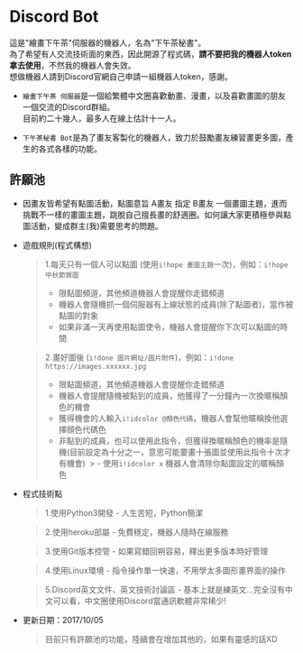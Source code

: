# Discord Bot
這是"繪畫下午茶"伺服器的機器人，名為"下午茶秘書"。
<br>為了希望有人交流技術面的東西，因此開源了程式碼，**請不要把我的機器人token拿去使用**，不然我的機器人會失效。
<br>想做機器人請到Discord官網自己申請一組機器人token，感謝。

- ``繪畫下午茶 伺服器``是一個給繁體中文圈喜歡動畫、漫畫，以及喜歡畫圖的朋友一個交流的Discord群組。
  <br>目前約二十幾人，最多人在線上估計十一人。
  
- ``下午茶秘書 Bot``是為了畫友客製化的機器人，致力於鼓勵畫友練習畫更多圖，產生的各式各樣的功能。
  
  
## 許願池
- 因畫友皆希望有點圖活動，點圖意旨 A畫友 指定 B畫友 一個畫圖主題，進而挑戰不一樣的畫圖主題，跳脫自己擅長畫的舒適圈。如何讓大家更積極參與點圖活動，變成群主(我)需要思考的問題。

- 遊戲規則(程式構想)
  > 1.每天只有一個人可以點圖 (使用``i!hope 畫圖主題``一次)，例如：``i!hope 中秋節賀圖``
  >  - 限點圖頻道，其他頻道機器人會提醒你走錯頻道
  >  - 機器人會隨機抓一個伺服器有上線狀態的成員(除了點圖者)，當作被點圖的對象
  >  - 如果非滿一天再使用點圖使令，機器人會提醒你下次可以點圖的時間
  
  > 2.畫好圖後 (``i!done 圖片網址/圖片附件``)，例如：``i!done https://images.xxxxxx.jpg``
  >  - 限點圖頻道，其他頻道機器人會提醒你走錯頻道
  >  - 機器人會提醒隨機被點到的成員，他獲得了一分鐘內一次換暱稱顏色的機會
  >  - 獲得機會的人輸入``i!idcolor @顏色代碼``，機器人會幫他暱稱換他選擇顏色代碼色
  >  - 非點到的成員，也可以使用此指令，但獲得換暱稱顏色的機率是隨機(目前設定為十分之一，意思可能要畫十張圖並使用此指令十次才有機會)
  >  - 使用``i!idcolor x`` 機器人會清除你點圖設定的暱稱顏色 
  
 - 程式技術點
   > 1.使用Python3開發 - 人生苦短，Python簡潔
   
   > 2.使用heroku部屬 - 免費穩定，機器人隨時在線服務
   
   > 3.使用Git版本控管 - 如果寫錯回朔容易，釋出更多版本時好管理
   
   > 4.使用Linux環境 - 指令操作單一快速，不用學太多圖形畫界面的操作
   
   > 5.Discord英文文件、英文技術討論區 - 基本上就是練英文...完全沒有中文可以看，中文圈使用Discord當通訊軟體非常稀少!
  
  
- 更新日期：2017/10/05 
  > 目前只有許願池的功能，陸續會在增加其他的，如果有靈感的話XD
